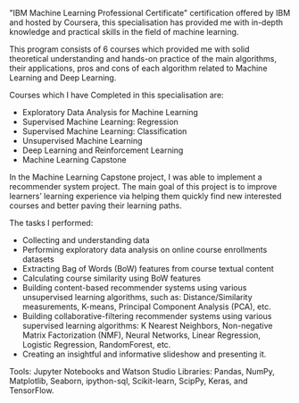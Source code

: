 "IBM Machine Learning Professional Certificate" certification offered by IBM and hosted by Coursera, this specialisation has provided me with in-depth knowledge and practical skills in the field of machine learning.

This program consists of 6 courses which provided me with solid theoretical understanding and hands-on practice of the main algorithms, their applications, pros and cons of each algorithm related to Machine Learning and Deep Learning.

Courses which I have Completed in this specialisation are:
- Exploratory Data Analysis for Machine Learning
- Supervised Machine Learning: Regression
- Supervised Machine Learning: Classification
- Unsupervised Machine Learning
- Deep Learning and Reinforcement Learning
- Machine Learning Capstone

In the Machine Learning Capstone project, I was able to implement a recommender system project. The main goal of this project is to improve learners’ learning experience via helping them quickly find new interested courses and better paving their learning paths.

The tasks I performed:
- Collecting and understanding data
- Performing exploratory data analysis on online course enrollments datasets
- Extracting Bag of Words (BoW) features from course textual content
- Calculating course similarity using BoW features
- Building content-based recommender systems using various unsupervised learning algorithms, such as: Distance/Similarity measurements, K-means, Principal Component Analysis (PCA), etc.
- Building collaborative-filtering recommender systems using various supervised learning algorithms: K Nearest Neighbors, Non-negative Matrix Factorization (NMF), Neural Networks, Linear Regression, Logistic Regression, RandomForest, etc.
- Creating an insightful and informative slideshow and presenting it.

Tools: Jupyter Notebooks and Watson Studio
Libraries: Pandas, NumPy, Matplotlib, Seaborn, ipython-sql, Scikit-learn, ScipPy, Keras, and TensorFlow.

